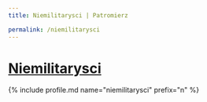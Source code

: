 ```yaml
---
title: Niemilitarysci | Patromierz

permalink: /niemilitarysci
---
```


# [Niemilitarysci](https://patronite.pl/niemilitarysci)

{% include profile.md name="niemilitarysci" prefix="n" %}
